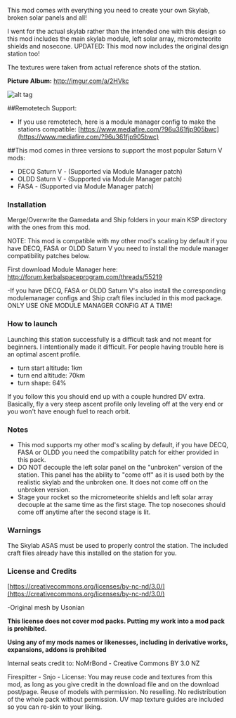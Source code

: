 This mod comes with everything you need to create your own Skylab, broken solar panels and all!

I went for the actual skylab rather than the intended one with this design so this mod includes the main skylab module, left solar array, micrometeorite shields and nosecone. 
UPDATED: This mod now includes the original design station too!

The textures were taken from actual reference shots of the station.

**Picture Album:** http://imgur.com/a/2HVkc

![alt tag](http://i.imgur.com/m31SoDU.png)

##Remotetech Support:
* If you use remotetech, here is a module manager config to make the stations compatible: [https://www.mediafire.com/?96u361fjp905bwc](https://www.mediafire.com/?96u361fjp905bwc)

##This mod comes in three versions to support the most popular Saturn V mods:
* DECQ Saturn V - (Supported via Module Manager patch)
* OLDD Saturn V - (Supported via Module Manager patch)
* FASA - (Supported via Module Manager patch)

### Installation
Merge/Overwrite the Gamedata and Ship folders in your main KSP directory with the ones from this mod.

NOTE: This mod is compatible with my other mod's scaling by default if you have DECQ, FASA or OLDD Saturn V you need to install the module manager compatibility patches below.


First download Module Manager here: http://forum.kerbalspaceprogram.com/threads/55219

-If you have DECQ, FASA or OLDD Saturn V's also install the corresponding modulemanager configs and Ship craft files included in this mod package. ONLY USE ONE MODULE MANAGER CONFIG AT A TIME!

### How to launch
Launching this station successfully is a difficult task and not meant for beginners. I intentionally made it difficult. For people having trouble here is an optimal ascent profile.

* turn start altitude: 1km
* turn end altitude: 70km
* turn shape: 64%

If you follow this you should end up with a couple hundred DV extra. Basically, fly a very steep ascent profile only leveling off at the very end or you won't have enough fuel to reach orbit.

### Notes

* This mod supports my other mod's scaling by default, if you have DECQ, FASA or OLDD you need the compatibility patch for either provided in this pack.
* DO NOT decouple the left solar panel on the "unbroken" version of the station. This panel has the ability to "come off" as it is used both by the realistic skylab and the unbroken one. It does not come off on the unbroken version.
* Stage your rocket so the micrometeorite shields and left solar array decouple at the same time as the first stage. The top nosecones should come off anytime after the second stage is lit.


### Warnings

The Skylab ASAS must be used to properly control the station. The included craft files already have this installed on the station for you.

### License and Credits

[https://creativecommons.org/licenses/by-nc-nd/3.0/](https://creativecommons.org/licenses/by-nc-nd/3.0/)

-Original mesh by Usonian

**This license does not cover mod packs. Putting my work into a mod pack is prohibited.**

**Using any of my mods names or likenesses, including in derivative works, expansions, addons is prohibited**

Internal seats credit to: NoMrBond - Creative Commons BY 3.0 NZ

Firespitter - Snjo - License: You may reuse code and textures from this mod, as long as you give credit in the download file and on the download post/page. Reuse of models with permission. No reselling. No redistribution of the whole pack without permission. UV map texture guides are included so you can re-skin to your liking. 
